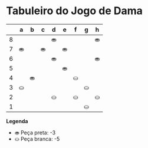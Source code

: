 # Tabuleiro do Jogo de Dama

|   | a | b | c | d | e | f | g | h |
|---|---|---|---|---|---|---|---|---|
| 8 |   |  |   | ⛂ |   |   |   | ⛂ |
| 7 | ⛂|   | ⛂ |   | ⛂ |   |  |   |
| 6 |   |   |   | ⛂ |   |  |   | ⛂ |
| 5 |  |   |  |   | ⛂|   |   |   |
| 4 |   |   ⛂ |   |   |   | ⛀ |   |   |
| 3 | ⛀ |   |  |   |   |   | ⛀ |   |
| 2 |   |   |   | ⛀ |   | ⛀ |   | ⛀ |
| 1 |   |   |   |   |   |   | ⛀ |   |

**Legenda**

- ⛂ Peça preta:  -3
- ⛀ Peça branca: -5